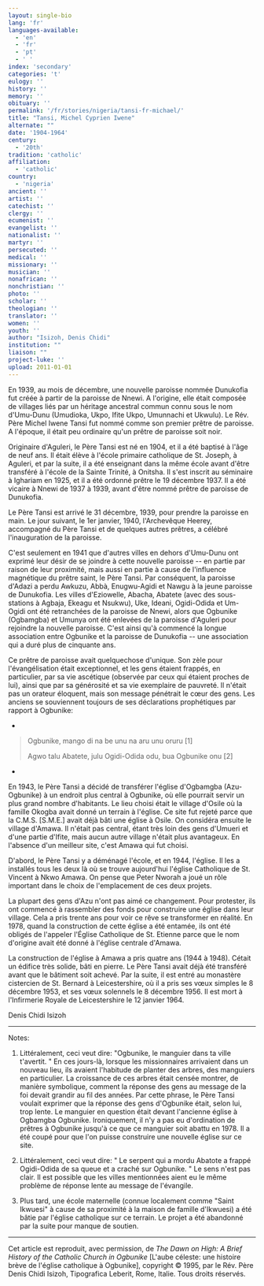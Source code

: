 ```yaml
---
layout: single-bio
lang: 'fr'
languages-available:
  - 'en'
  - 'fr'
  - 'pt'
  - ' '
index: 'secondary'
categories: 't'
eulogy: ''
history: ''
memory: ''
obituary: ''
permalink: '/fr/stories/nigeria/tansi-fr-michael/'
title: "Tansi, Michel Cyprien Iwene"
alternate: ""
date: '1904-1964'
century:
  - '20th'
tradition: 'catholic'
affiliation:
  - 'catholic'
country:
  - 'nigeria'
ancient: ''
artist: ''
catechist: ''
clergy: ''
ecumenist: ''
evangelist: ''
nationalist: ''
martyr: ''
persecuted: ''
medical: ''
missionary: ''
musician: ''
nonafrican: ''
nonchristian: ''
photo: ''
scholar: ''
theologian: ''
translator: ''
women: ''
youth: ''
author: "Isizoh, Denis Chidi"
institution: ""
liaison: ""
project-luke: ''
upload: 2011-01-01
---
```




En 1939, au mois de décembre, une nouvelle paroisse nommée Dunukofia fut créée à partir de la paroisse de Nnewi. A l'origine, elle était composée de villages liés par un héritage ancestral commun connu sous le nom d'Umu-Dunu (Umudioka, Ukpo, Ifite Ukpo, Umunnachi et Ukwulu). Le Rév. Père Michel Iwene Tansi fut nommé comme son premier prêtre de paroisse. A l'époque, il était peu ordinaire qu'un prêtre de paroisse soit noir.

Originaire d'Aguleri, le Père Tansi est né en 1904, et il a été baptisé à l'âge de neuf ans. Il était élève à l'école primaire catholique de St. Joseph, à Aguleri, et par la suite, il a été enseignant dans la même école avant d'être transféré à l'école de la Sainte Trinité, à Onitsha. Il s'est inscrit au séminaire à Ighariam en 1925, et il a été ordonné prêtre le 19 décembre 1937. Il a été vicaire à Nnewi de 1937 à 1939, avant d'être nommé prêtre de paroisse de Dunukofia.

Le Père Tansi est arrivé le 31 décembre, 1939, pour prendre la paroisse en main. Le jour suivant, le 1er janvier, 1940, l'Archevêque Heerey, accompagné du Père Tansi et de quelques autres prêtres, a célébré l'inauguration de la paroisse.

C'est seulement en 1941 que d'autres villes en dehors d'Umu-Dunu ont exprimé leur désir de se joindre à cette nouvelle paroisse -- en partie par raison de leur proximité, mais aussi en partie à cause de l'influence magnétique du prêtre saint, le Père Tansi. Par conséquent, la paroisse d'Adazi a perdu Awkuzu, Abbà, Enugwu-Agidi et Nawgu à la jeune paroisse de Dunukofia. Les villes d'Eziowelle, Abacha, Abatete (avec des sous-stations à Agbaja, Ekeagu et Nsukwu), Uke, Ideani, Ogidi-Odida et Um-Ogidi ont été retranchées de la paroisse de Nnewi, alors que Ogbunike (Ogbamgba) et Umunya ont été enlevées de la paroisse d'Aguleri pour rejoindre la nouvelle paroisse. C'est ainsi qu'à commencé la longue association entre Ogbunike et la paroisse de Dunukofia -- une association qui a duré plus de cinquante ans.

Ce prêtre de paroisse avait quelquechose d'unique. Son zèle pour l'évangélisation était exceptionnel, et les gens étaient frappés, en particulier, par sa vie ascétique (observée par ceux qui étaient proches de lui), ainsi que par sa générosité et sa vie exemplaire de pauvreté. Il n'était pas un orateur éloquent, mais son message pénétrait le cœur des gens. Les anciens se souviennent toujours de ses déclarations prophétiques par rapport à Ogbunike:

*
> Ogbunike, mango di na be unu na aru unu oruru [1]
> 
> Agwo talu Abatete, julu Ogidi-Odida odu, bua Ogbunike onu [2]
*

En 1943, le Père Tansi a décidé de transférer l'église d'Ogbamgba (Azu-Ogbunike) à un endroit plus central à Ogbunike, où elle pourrait servir un plus grand nombre d'habitants. Le lieu choisi était le village d'Osile où la famille Okogba avait donné un terrain à l'église. Ce site fut rejeté parce que la C.M.S. [S.M.E.] avait déjà bâti une église à Osile. On considéra ensuite le village d'Amawa. Il n'était pas central, étant très loin des gens d'Umueri et d'une partie d'Ifite, mais aucun autre village n'était plus avantageux. En l'absence d'un meilleur site, c'est Amawa qui fut choisi.

D'abord, le Père Tansi y a déménagé l'école, et en 1944, l'église. Il les a installés tous les deux là où se trouve aujourd'hui l'église Catholique de St. Vincent à Nkwo Amawa. On pense que Peter Nworah a joué un rôle important dans le choix de l'emplacement de ces deux projets.

La plupart des gens d'Azu n'ont pas aimé ce changement. Pour protester, ils ont commencé à rassembler des fonds pour construire une église dans leur village. Cela a pris trente ans pour voir ce rêve se transformer en réalité. En 1978, quand la construction de cette église a été entamée, ils ont été obligés de l'appeler l'Église Catholique de St. Etienne parce que le nom d'origine avait été donné à l'église centrale d'Amawa.

La construction de l'église à Amawa a pris quatre ans (1944 à 1948). Cétait un édifice très solide, bâti en pierre. Le Père Tansi avait déjà été transféré avant que le bâtiment soit achevé. Par la suite, il est entré au monastère cistercien de St. Bernard à Leicestershire, où il a pris ses vœux simples le 8 décembre 1953, et ses vœux solennels le 8 décembre 1956. Il est mort à l'Infirmerie Royale de Leicestershire le 12 janvier 1964.

Denis Chidi Isizoh

---

Notes:

1. Littéralement, ceci veut dire: "Ogbunike, le manguier dans ta ville t'avertit. " En ces jours-là, lorsque les missionnaires arrivaient dans un nouveau lieu, ils avaient l'habitude de planter des arbres, des manguiers en particulier. La croissance de ces arbres était censée montrer, de manière symbolique, comment la réponse des gens au message de la foi devait grandir au fil des années. Par cette phrase, le Père Tansi voulait exprimer que la réponse des gens d'Ogbunike était, selon lui, trop lente. Le manguier en question était devant l'ancienne église à Ogbamgba Ogbunike. Ironiquement, il n'y a pas eu d'ordination de prêtres à Ogbunike jusqu'à ce que ce manguier soit abattu en 1978. Il a été coupé pour que l'on puisse construire une nouvelle église sur ce site.

2. Littéralement, ceci veut dire: " Le serpent qui a mordu Abatote a frappé Ogidi-Odida de sa queue et a craché sur Ogbunike. " Le sens n'est pas clair. Il est possible que les villes mentionnées aient eu le même problème de réponse lente au message de l'évangile.

3. Plus tard, une école maternelle (connue localement comme "Saint Ikwuesi" à cause de sa proximité à la maison de famille d'Ikwuesi) a été bâtie par l'église catholique sur ce terrain. Le projet a été abandonné par la suite pour manque de soutien.

---

Cet article est reproduit, avec permission, de *The Dawn on High: A Brief History of the Catholic Church in Ogbunike* [L'aube céleste: une histoire brève de l'église catholique à Ogbunike], copyright © 1995, par le Rév. Père Denis Chidi Isizoh, Tipografica Leberit, Rome, Italie. Tous droits réservés.